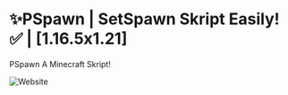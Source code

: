 # ✨PSpawn | SetSpawn Skript Easily! ✅ |  [1.16.5x1.21]

PSpawn A Minecraft Skript!

<img src="https://img.shields.io/badge/-Website-34DB88?style=flat-square&logo=google-chrome&logoColor=white" alt="Website" />
